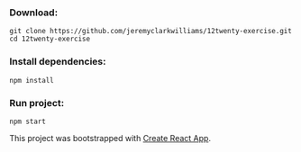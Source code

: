 ### Download:

```
git clone https://github.com/jeremyclarkwilliams/12twenty-exercise.git
cd 12twenty-exercise
```

### Install dependencies:

```
npm install
```

### Run project:

```
npm start
```

This project was bootstrapped with [Create React App](https://github.com/facebookincubator/create-react-app).
